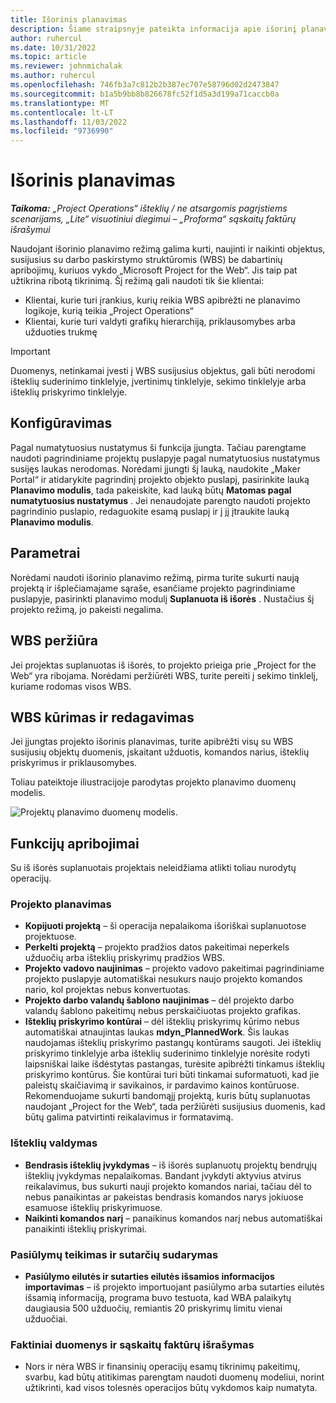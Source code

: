 ```yaml
---
title: Išorinis planavimas
description: Šiame straipsnyje pateikta informacija apie išorinį planavimą.
author: ruhercul
ms.date: 10/31/2022
ms.topic: article
ms.reviewer: johnmichalak
ms.author: ruhercul
ms.openlocfilehash: 746fb3a7c812b2b387ec707e58796d02d2473847
ms.sourcegitcommit: b1a5b9bb8b826678fc52f1d5a3d199a71caccb0a
ms.translationtype: MT
ms.contentlocale: lt-LT
ms.lasthandoff: 11/03/2022
ms.locfileid: "9736990"
---
```

# <a name="external-scheduling"></a>Išorinis planavimas

_**Taikoma:** „Project Operations“ išteklių / ne atsargomis pagrįstiems scenarijams, „Lite“ visuotiniui diegimui – „Proforma“ sąskaitų faktūrų išrašymui_

Naudojant išorinio planavimo režimą galima kurti, naujinti ir naikinti objektus, susijusius su darbo paskirstymo struktūromis (WBS) be dabartinių apribojimų, kuriuos vykdo „Microsoft Project for the Web“. Jis taip pat užtikrina ribotą tikrinimą. Šį režimą gali naudoti tik šie klientai:

- Klientai, kurie turi įrankius, kurių reikia WBS apibrėžti ne planavimo logikoje, kurią teikia „Project Operations“
- Klientai, kurie turi valdyti grafikų hierarchiją, priklausomybes arba užduoties trukmę

> [!IMPORTANT]
> Duomenys, netinkamai įvesti į WBS susijusius objektus, gali būti nerodomi išteklių suderinimo tinklelyje, įvertinimų tinklelyje, sekimo tinklelyje arba išteklių priskyrimo tinklelyje.

## <a name="configuration"></a>Konfigūravimas

Pagal numatytuosius nustatymus ši funkcija įjungta. Tačiau parengtame naudoti pagrindiniame projektų puslapyje pagal numatytuosius nustatymus susijęs laukas nerodomas. Norėdami įjungti šį lauką, naudokite „Maker Portal“ ir atidarykite pagrindinį projekto objekto puslapį, pasirinkite lauką **Planavimo modulis**, tada pakeiskite, kad lauką būtų **Matomas pagal numatytuosius nustatymus** . Jei nenaudojate parengto naudoti projekto pagrindinio puslapio, redaguokite esamą puslapį ir į jį įtraukite lauką **Planavimo modulis**.

## <a name="settings"></a>Parametrai

Norėdami naudoti išorinio planavimo režimą, pirma turite sukurti naują projektą ir išplečiamajame sąraše, esančiame projekto pagrindiniame puslapyje, pasirinkti planavimo modulį **Suplanuota iš išorės** . Nustačius šį projekto režimą, jo pakeisti negalima.

## <a name="viewing-the-wbs"></a>WBS peržiūra

Jei projektas suplanuotas iš išorės, to projekto prieiga prie „Project for the Web“ yra ribojama. Norėdami peržiūrėti WBS, turite pereiti į sekimo tinklelį, kuriame rodomas visos WBS.

## <a name="creating-and-editing-the-wbs"></a>WBS kūrimas ir redagavimas

Jei įjungtas projekto išorinis planavimas, turite apibrėžti visų su WBS susijusių objektų duomenis, įskaitant užduotis, komandos narius, išteklių priskyrimus ir priklausomybes.

Toliau pateiktoje iliustracijoje parodytas projekto planavimo duomenų modelis.

![Projektų planavimo duomenų modelis.](media/projectplanningdatamodel.png)

## <a name="functional-limitations"></a>Funkcijų apribojimai

Su iš išorės suplanuotais projektais neleidžiama atlikti toliau nurodytų operacijų.

### <a name="project-planning"></a>Projekto planavimas

- **Kopijuoti projektą** – ši operacija nepalaikoma išoriškai suplanuotose projektuose.
- **Perkelti projektą** – projekto pradžios datos pakeitimai neperkels užduočių arba išteklių priskyrimų pradžios WBS.
- **Projekto vadovo naujinimas** – projekto vadovo pakeitimai pagrindiniame projekto puslapyje automatiškai nesukurs naujo projekto komandos nario, kol projektas nebus konvertuotas.
- **Projekto darbo valandų šablono naujinimas** – dėl projekto darbo valandų šablono pakeitimų nebus perskaičiuotas projekto grafikas.
- **Išteklių priskyrimo kontūrai** – dėl išteklių priskyrimų kūrimo nebus automatiškai atnaujintas laukas **mdyn\_PlannedWork**. Šis laukas naudojamas išteklių priskyrimo pastangų kontūrams saugoti. Jei išteklių priskyrimo tinklelyje arba išteklių suderinimo tinklelyje norėsite rodyti laipsniškai laike išdėstytas pastangas, turėsite apibrėžti tinkamus išteklių priskyrimo kontūrus. Šie kontūrai turi būti tinkamai suformatuoti, kad jie paleistų skaičiavimą ir savikainos, ir pardavimo kainos kontūruose. Rekomenduojame sukurti bandomąjį projektą, kuris būtų suplanuotas naudojant „Project for the Web“, tada peržiūrėti susijusius duomenis, kad būtų galima patvirtinti reikalavimus ir formatavimą.

### <a name="resource-management"></a>Išteklių valdymas

- **Bendrasis išteklių įvykdymas** – iš išorės suplanuotų projektų bendrųjų išteklių įvykdymas nepalaikomas. Bandant įvykdyti aktyvius atvirus reikalavimus, bus sukurti nauji projekto komandos nariai, tačiau dėl to nebus panaikintas ar pakeistas bendrasis komandos narys jokiuose esamuose išteklių priskyrimuose.
- **Naikinti komandos narį** – panaikinus komandos narį nebus automatiškai panaikinti išteklių priskyrimai.

### <a name="quoting-and-contracting"></a>Pasiūlymų teikimas ir sutarčių sudarymas

- **Pasiūlymo eilutės ir sutarties eilutės išsamios informacijos importavimas** – iš projekto importuojant pasiūlymo arba sutarties eilutės išsamią informaciją, programa buvo testuota, kad WBA palaikytų daugiausia 500 užduočių, remiantis 20 priskyrimų limitu vienai užduočiai.

### <a name="actuals-and-invoicing"></a>Faktiniai duomenys ir sąskaitų faktūrų išrašymas

- Nors ir nėra WBS ir finansinių operacijų esamų tikrinimų pakeitimų, svarbu, kad būtų atitikimas parengtam naudoti duomenų modeliui, norint užtikrinti, kad visos tolesnės operacijos būtų vykdomos kaip numatyta.

